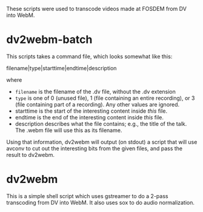 These scripts were used to transcode videos made at FOSDEM from DV into WebM.

# dv2webm-batch

This scripts takes a command file, which looks somewhat like this:

 filename|type|starttime|endtime|description

where

- `filename` is the filename of the .dv file, without the .dv
  extension
- `type` is one of 0 (unused file), 1 (file containing an
  entire recording), or 3 (file containing part of a recording). Any
  other values are ignored.
- starttime is the start of the interesting content inside _this_ file.
- endtime is the end of the interesting content inside _this_ file.
- description describes what the file contains; e.g., the title of the
  talk. The .webm file will use this as its filename.

Using that information, dv2webm will output (on stdout) a script that
will use avconv to cut out the interesting bits from the given files,
and pass the result to dv2webm.

# dv2webm

This is a simple shell script which uses gstreamer to do a 2-pass
transcoding from DV into WebM. It also uses sox to do audio
normalization.
